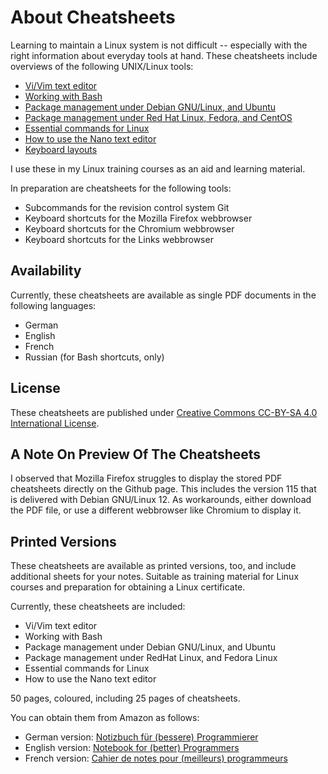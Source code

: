 # About Cheatsheets

Learning to maintain a Linux system is not difficult -- especially with the right 
information about everyday tools at hand. These cheatsheets include overviews of 
the following UNIX/Linux tools:

- [Vi/Vim text editor](https://github.com/hofmannedv/cheatsheets/tree/master/vim)
- [Working with Bash](https://github.com/hofmannedv/cheatsheets/tree/master/bash)
- [Package management under Debian GNU/Linux, and Ubuntu](https://github.com/hofmannedv/cheatsheets/tree/master/debian-package-management)
- [Package management under Red Hat Linux, Fedora, and CentOS](https://github.com/hofmannedv/cheatsheets/tree/master/redhat-package-management)
- [Essential commands for Linux](https://github.com/hofmannedv/cheatsheets/tree/master/linux-commands)
- [How to use the Nano text editor](https://github.com/hofmannedv/cheatsheets/tree/master/nano)
- [Keyboard layouts](https://github.com/hofmannedv/cheatsheets/tree/master/keyboard)

I use these in my Linux training courses as an aid and learning material.

In preparation are cheatsheets for the following tools:

- Subcommands for the revision control system Git
- Keyboard shortcuts for the Mozilla Firefox webbrowser
- Keyboard shortcuts for the Chromium webbrowser
- Keyboard shortcuts for the Links webbrowser

## Availability

Currently, these cheatsheets are available as single PDF documents in the 
following languages:

- German
- English
- French
- Russian (for Bash shortcuts, only)

## License

These cheatsheets are published under [Creative Commons CC-BY-SA 4.0 International License](https://creativecommons.org/licenses/by-sa/4.0/).

## A Note On Preview Of The Cheatsheets

I observed that Mozilla Firefox struggles to display the stored PDF cheatsheets directly on the Github page. This includes the version 115 that is delivered with Debian GNU/Linux 12. As workarounds, either download the PDF file, or use a different webbrowser like Chromium to display it.

## Printed Versions

These cheatsheets are available as printed versions, too, and include additional 
sheets for your notes. Suitable as training material for Linux courses and 
preparation for obtaining a Linux certificate.

Currently, these cheatsheets are included:

- Vi/Vim text editor
- Working with Bash
- Package management under Debian GNU/Linux, and Ubuntu
- Package management under RedHat Linux, and Fedora Linux
- Essential commands for Linux
- How to use the Nano text editor

50 pages, coloured, including 25 pages of cheatsheets.

You can obtain them from Amazon as follows:

- German version: [Notizbuch für (bessere) Programmierer](https://www.amazon.de/Notizbuch-bessere-Programmierer-Frank-Hofmann/dp/B0CJBG4GML)
- English version: [Notebook for (better) Programmers](https://www.amazon.de/Notebook-better-Programmers-Frank-Hofmann/dp/B0CPPTLLTK)
- French version: [Cahier de notes pour (meilleurs) programmeurs](https://www.amazon.fr/Cahier-notes-pour-meilleurs-programmeurs/dp/B0CVXW2C95)
